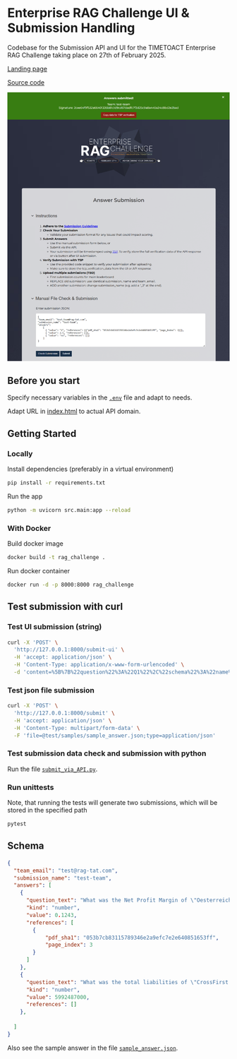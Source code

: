 # Enterprise RAG Challenge UI & Submission Handling

Codebase for the Submission API and UI for the TIMETOACT Enterprise RAG Challenge taking place on 27th of February 2025.

[Landing page](https://www.timetoact-group.at/details/enterprise-rag-challenge)

[Source code](https://github.com/trustbit/enterprise-rag-challenge/)

![UI_sample_image.png](UI_sample_image.png)

## Before you start
Specify necessary variables in the [`.env`](.env) file and adapt to needs.

Adapt URL in [index.html](src/index.html) to actual API domain.



## Getting Started
### Locally
Install dependencies (preferably in a virtual environment)
```bash
pip install -r requirements.txt
```

Run the app
```bash
python -m uvicorn src.main:app --reload
```

### With Docker
Build docker image
```bash
docker build -t rag_challenge .
```

Run docker container
```bash
docker run -d -p 8000:8000 rag_challenge
```


## Test submission with curl

### Test UI submission (string)

```bash
curl -X 'POST' \
  'http://127.0.0.1:8000/submit-ui' \
  -H 'accept: application/json' \
  -H 'Content-Type: application/x-www-form-urlencoded' \
  -d 'content=%5B%7B%22question%22%3A%22Q1%22%2C%22schema%22%3A%22name%22%2C%22answer%22%3A%22A1%22%7D%2C%7B%22question%22%3A%22Q2%22%2C%22schema%22%3A%22number%22%2C%22answer%22%3A2.5%7D%2C%7B%22question%22%3A%22Q2%22%2C%22schema%22%3A%22boolean%22%2C%22answer%22%3Atrue%7D%5D'
```

### Test json file submission

```bash
curl -X 'POST' \
  'http://127.0.0.1:8000/submit' \
  -H 'accept: application/json' \
  -H 'Content-Type: multipart/form-data' \
  -F 'file=@test/samples/sample_answer.json;type=application/json'
```

### Test submission data check and submission with python

Run the file [`submit_via_API.py`](submit_via_API.py).

### Run unittests
Note, that running the tests will generate two submissions, which will 
be stored in the specified path 

```bash
pytest
```


## Schema

```json
{
  "team_email": "test@rag-tat.com",
  "submission_name": "test-team",
  "answers": [
    {
      "question_text": "What was the Net Profit Margin of \"Oesterreichische Kontrollbank\" in June 30, 2023?",
      "kind": "number",
      "value": 0.1243,
      "references": [
        {
            "pdf_sha1": "053b7cb83115789346e2a9efc7e2e640851653ff",
            "page_index": 3
        }
      ]
    },
    {
      "question_text": "What was the total liabilities of \"CrossFirst Bank\" in the fiscal year 2023?",
      "kind": "number",
      "value": 5992487000,
      "references": []
    },
    
  ]
}
```

Also see the sample answer in the file [`sample_answer.json`](test/samples/sample_answer.json).
